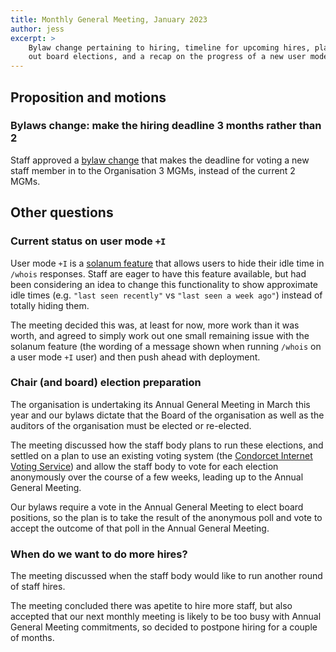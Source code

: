 ```yaml
---
title: Monthly General Meeting, January 2023
author: jess
excerpt: >
    Bylaw change pertaining to hiring, timeline for upcoming hires, planning
    out board elections, and a recap on the progress of a new user mode.
---
```


## Proposition and motions

### Bylaws change: make the hiring deadline 3 months rather than 2

Staff approved a [bylaw change][0] that makes the deadline for voting a new
staff member in to the Organisation 3 MGMs, instead of the current 2 MGMs.

## Other questions

### Current status on user mode `+I`

User mode `+I` is a [solanum feature][1] that allows users to hide their
idle time in `/whois` responses. Staff are eager to have this feature
available, but had been considering an idea to change this functionality to
show approximate idle times (e.g. `"last seen recently"` vs `"last seen a week
ago"`) instead of totally hiding them.

The meeting decided this was, at least for now, more work than it was worth,
and agreed to simply work out one small remaining issue with the solanum
feature (the wording of a message shown when running `/whois` on a user mode
`+I` user) and then push ahead with deployment.

### Chair (and board) election preparation

The organisation is undertaking its Annual General Meeting in March this year
and our bylaws dictate that the Board of the organisation as well as the
auditors of the organisation must be elected or re-elected.

The meeting discussed how the staff body plans to run these elections, and
settled on a plan to use an existing voting system (the [Condorcet Internet
Voting Service][2]) and allow the staff body to vote for each election
anonymously over the course of a few weeks, leading up to the Annual General
Meeting.

Our bylaws require a vote in the Annual General Meeting to elect board
positions, so the plan is to take the result of the anonymous poll and vote to
accept the outcome of that poll in the Annual General Meeting.

### When do we want to do more hires?

The meeting discussed when the staff body would like to run another round of
staff hires.

The meeting concluded there was apetite to hire more staff, but also accepted
that our next monthly meeting is likely to be too busy with Annual General
Meeting commitments, so decided to postpone hiring for a couple of months.

[0]: https://github.com/Libera-Chat/libera-chat.github.io/commit/a7820108c6bc6ac6ec18e38a70d7a4fd4c798397
[1]: https://github.com/solanum-ircd/solanum/blob/main/extensions/umode_hide_idle_time.c
[2]: https://civs1.civs.us/
